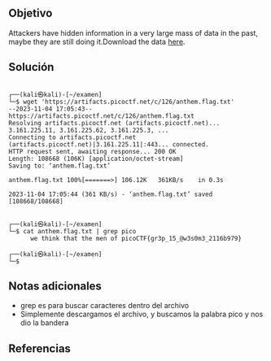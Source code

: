 ## Objetivo
Attackers have hidden information in a very large mass of data in the past, maybe they are still doing it.Download the data [here](https://artifacts.picoctf.net/c/126/anthem.flag.txt).
## Solución
```
                                                                
┌──(kali㉿kali)-[~/examen]
└─$ wget 'https://artifacts.picoctf.net/c/126/anthem.flag.txt'
--2023-11-04 17:05:43--  https://artifacts.picoctf.net/c/126/anthem.flag.txt
Resolving artifacts.picoctf.net (artifacts.picoctf.net)... 3.161.225.11, 3.161.225.62, 3.161.225.3, ...
Connecting to artifacts.picoctf.net (artifacts.picoctf.net)|3.161.225.11|:443... connected.
HTTP request sent, awaiting response... 200 OK
Length: 108668 (106K) [application/octet-stream]
Saving to: ‘anthem.flag.txt’

anthem.flag.txt 100%[=======>] 106.12K   361KB/s    in 0.3s    

2023-11-04 17:05:44 (361 KB/s) - ‘anthem.flag.txt’ saved [108668/108668]

                                                                
┌──(kali㉿kali)-[~/examen]
└─$ cat anthem.flag.txt | grep pico
      we think that the men of picoCTF{gr3p_15_@w3s0m3_2116b979}
                                                                
┌──(kali㉿kali)-[~/examen]
└─$ 

```
## Notas adicionales
- grep es para buscar caracteres dentro del archivo
- Simplemente descargamos el archivo, y buscamos la palabra pico y nos dio la bandera
## Referencias